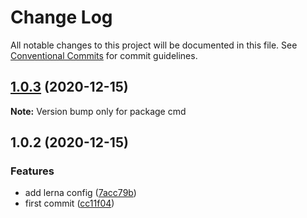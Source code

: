 # Change Log

All notable changes to this project will be documented in this file.
See [Conventional Commits](https://conventionalcommits.org) for commit guidelines.

## [1.0.3](https://github.com/arantespp/monorepo-example/compare/cmd@1.0.2...cmd@1.0.3) (2020-12-15)

**Note:** Version bump only for package cmd

## 1.0.2 (2020-12-15)

### Features

- add lerna config ([7acc79b](https://github.com/arantespp/monorepo-example/commit/7acc79b))
- first commit ([cc11f04](https://github.com/arantespp/monorepo-example/commit/cc11f04))
